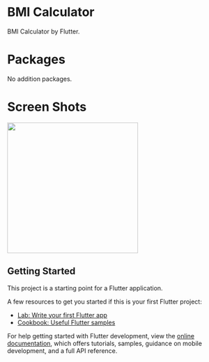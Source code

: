 # BMI Calculator

BMI Calculator by Flutter.

# Packages
No addition packages.

# Screen Shots
<img src ="https://github.com/Ahmed-Humishan/BMI-Calculator/assets/111582706/cb6a698e-7cc5-4984-a528-f2b1e239063d" width=300>


## Getting Started

This project is a starting point for a Flutter application.

A few resources to get you started if this is your first Flutter project:

- [Lab: Write your first Flutter app](https://docs.flutter.dev/get-started/codelab)
- [Cookbook: Useful Flutter samples](https://docs.flutter.dev/cookbook)

For help getting started with Flutter development, view the
[online documentation](https://docs.flutter.dev/), which offers tutorials,
samples, guidance on mobile development, and a full API reference.
